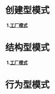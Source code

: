 # 创建型模式

​	**1.[工厂模式](https://github.com/yoghurt9/design_patterns/blob/main/工厂模式.md )**

# 结构型模式

​	**1.[工厂模式](https://github.com/yoghurt9/design_patterns/blob/main/装饰式.md )**

# 行为型模式
